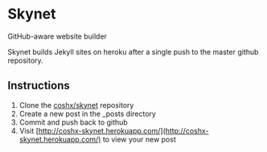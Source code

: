 Skynet
======

GitHub-aware website builder

Skynet builds Jekyll sites on heroku after a single push to the master
github repository.

Instructions
------------

1. Clone the [coshx/skynet](https://github.com/coshx/skynet) repository
1. Create a new post in the \_posts directory
1. Commit and push back to github
1. Visit [http://coshx-skynet.herokuapp.com/](http://coshx-skynet.herokuapp.com/) to view your new post
